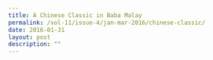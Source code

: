 ```yaml
---
title: A Chinese Classic in Baba Malay
permalink: /vol-11/issue-4/jan-mar-2016/chinese-classic/
date: 2016-01-31
layout: post
description: ""
---
```

